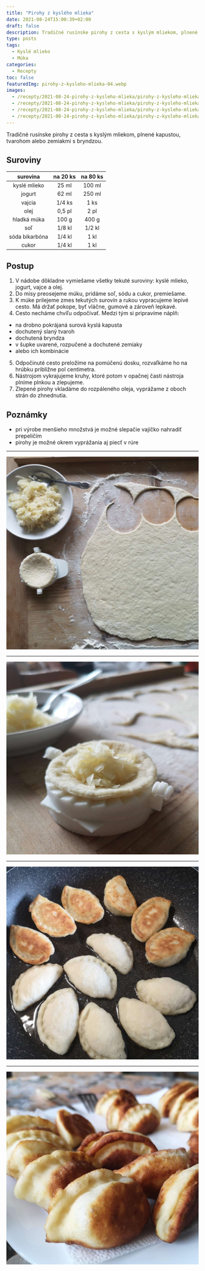 ```yaml
---
title: "Pirohy z kyslého mlieka"
date: 2021-08-24T15:00:39+02:00
draft: false
description: Tradičné rusínske pirohy z cesta s kyslým mliekom, plnené kapustou, tvarohom alebo zemiakmi s bryndzou.
type: posts
tags:
  - Kyslé mlieko
  - Múka
categories:
  - Recepty
toc: false
featuredImg: pirohy-z-kysleho-mlieka-04.webp
images:
  - /recepty/2021-08-24-pirohy-z-kysleho-mlieka/pirohy-z-kysleho-mlieka-01.jpg
  - /recepty/2021-08-24-pirohy-z-kysleho-mlieka/pirohy-z-kysleho-mlieka-02.jpg
  - /recepty/2021-08-24-pirohy-z-kysleho-mlieka/pirohy-z-kysleho-mlieka-03.jpg
  - /recepty/2021-08-24-pirohy-z-kysleho-mlieka/pirohy-z-kysleho-mlieka-04.jpg
---
```


Tradičné rusínske pirohy z cesta s kyslým mliekom, plnené kapustou, tvarohom alebo zemiakmi s bryndzou.

## Suroviny

surovina | na 20 ks | na 80 ks
:---:|:---:|:---:
kyslé mlieko | 25 ml | 100 ml
jogurt | 62 ml | 250 ml
vajcia | 1/4 ks | 1 ks
olej | 0,5 pl | 2 pl
hladká múka | 100 g | 400 g
soľ | 1/8 kl | 1/2 kl
sóda bikarbóna | 1/4 kl | 1 kl
cukor | 1/4 kl | 1 kl

## Postup

1. V nádobe dôkladne vymiešame všetky tekuté suroviny: kyslé mlieko, jogurt, vajce a olej.
2. Do misy preosejeme múku, pridáme soľ, sódu a cukor, premiešame.
3. K múke prilejeme zmes tekutých surovín a rukou vypracujeme lepivé cesto. Má držať pokope, byť vláčne, gumové a zároveň lepkavé.
4. Cesto necháme chvíľu odpočívať. Medzi tým si pripravíme náplň:
  - na drobno pokrájaná surová kyslá kapusta
  - dochutený slaný tvaroh
  - dochutená bryndza
  - v šupke uvarené, rozpučené a dochutené zemiaky
  - alebo ich kombinácie
5. Odpočinuté cesto preložíme na pomúčenú dosku, rozvaľkáme ho na hrúbku približne pol centimetra.
6. Nástrojom vykrajujeme kruhy, ktoré potom v opačnej časti nástroja plníme plnkou a zlepujeme.
7. Zlepené pirohy vkladáme do rozpáleného oleja, vyprážame z oboch strán do zhnednutia.

## Poznámky

- pri výrobe menšieho množstvá je možné slepačie vajíčko nahradiť prepeličím
- pirohy je možné okrem vyprážania aj piecť v rúre

---

![Pirohy z kyslého mlieka - rozvaľkané cesto](pirohy-z-kysleho-mlieka-01.jpg "Rozvaľkané cesto (autor: zwieratko, 2021)")

---

![Pirohy z kyslého mlieka - plnenie pirohu](pirohy-z-kysleho-mlieka-02.jpg "Plnenie pirohu (autor: zwieratko, 2021)")

---

![Pirohy z kyslého mlieka - vyprážanie pirohov](pirohy-z-kysleho-mlieka-03.jpg "Vyprážanie pirohov (autor: zwieratko, 2021)")

---

![Pirohy z kyslého mlieka](pirohy-z-kysleho-mlieka-04.jpg "Pirohy z kyslého mlieka (autor: zwieratko, 2021)")
